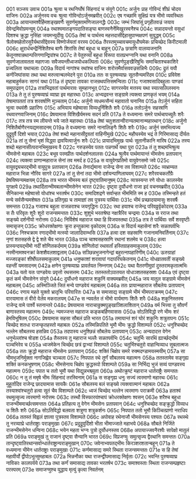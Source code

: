 001  सञ्जय उवाच
001a श्रुत्वा च रथनिर्घोषं सिंहनादं च संयुगे
001c अर्जुनः प्राह गोविन्दं शीघ्रं चोदय वाजिनः
002a अर्जुनस्य वचः श्रुत्वा गोविन्दोऽर्जुनमब्रवीत्
002c एष गच्छामि सुक्षिप्रं यत्र भीमो व्यवस्थितः
003a आयान्तमश्वैर्हिमशङ्खवर्णैः सुवर्णमुक्तामणिजालनद्धैः
003c जम्भं जिघांसुं प्रगृहीतवज्रं जयाय देवेन्द्रमिवोग्रमन्युम्
004a रथाश्वमातङ्गपदातिसङ्घा बाणस्वनैर्नेमिखुरस्वनैश्च
004c सन्नादयन्तो वसुधां दिशश्च क्रुद्धा नृसिंहा जयमभ्युदीयुः
005a तेषां च पार्थस्य महत्तदासीद्देहासुपाप्मक्षपणं सुयुद्धम्
005c त्रैलोक्यहेतोरसुरैर्यथासीद्देवस्य विष्णोर्जयतां वरस्य
006a तैरस्तमुच्चावचमायुधौघमेकः प्रचिच्छेद किरीटमाली
006c क्षुरार्धचन्द्रैर्निशितैश्च बाणैः शिरांसि तेषां बहुधा च बाहून्
007a छत्राणि वालव्यजनानि केतूनश्वान्रथान्पत्तिगणान्द्विपांश्च
007c ते पेतुरुर्व्यां बहुधा विरूपा वातप्रभग्नानि यथा वनानि
008a सुवर्णजालावतता महागजाः सवैजयन्तीध्वजयोधकल्पिताः
008c सुवर्णपुङ्खैरिषुभिः समाचिताश्चकाशिरे प्रज्वलिता यथाचलाः
009a विदार्य नागांश्च रथांश्च वाजिनः शरोत्तमैर्वासववज्रसन्निभैः
009c द्रुतं ययौ कर्णजिघांसया तथा यथा मरुत्वान्बलभेदने पुरा
010a ततः स पुरुषव्याघ्रः सूतसैन्यमरिंदम
010c प्रविवेश महाबाहुर्मकरः सागरं यथा
011a तं दृष्ट्वा तावका राजन्रथपत्तिसमन्विताः
011c गजाश्वसादिबहुलाः पाण्डवं समुपाद्रवन्
012a तत्राभिद्रवतां पार्थमारावः सुमहानभूत्
012c सागरस्येव मत्तस्य यथा स्यात्सलिलस्वनः
013a ते तु तं पुरुषव्याघ्रं व्याघ्रा इव महारथाः
013c अभ्यद्रवन्त सङ्ग्रामे त्यक्त्वा प्राणकृतं भयम्
014a तेषामापततां तत्र शरवर्षाणि मुञ्चताम्
014c अर्जुनो व्यधमत्सैन्यं महावातो घनानिव
015a तेऽर्जुनं सहिता भूत्वा रथवंशैः प्रहारिणः
015c अभियाय महेष्वासा विव्यधुर्निशितैः शरैः
016a ततोऽर्जुनः सहस्राणि रथवारणवाजिनाम्
016c प्रेषयामास विशिखैर्यमस्य सदनं प्रति
017a ते वध्यमानाः समरे पार्थचापच्युतैः शरैः
017c तत्र तत्र स्म लीयन्ते भये जाते महारथाः
018a तेषां चतुःशतान्वीरान्यतमानान्महारथान्
018c अर्जुनो निशितैर्बाणैरनयद्यमसादनम्
019a ते वध्यमानाः समरे नानालिङ्गैः शितैः शरैः
019c अर्जुनं समभित्यज्य दुद्रुवुर्वै दिशो भयात्
020a तेषां शब्दो महानासीद्द्रवतां वाहिनीमुखे
020c महौघस्येव भद्रं ते गिरिमासाद्य दीर्यतः
021a तां तु सेनां भृशं विद्ध्वा द्रावयित्वार्जुनः शरैः
021c प्रायादभिमुखः पार्थः सूतानीकानि मारिष
022a तस्य शब्दो महानासीत्परानभिमुखस्य वै
022c गरुडस्येव पततः पन्नगार्थे यथा पुरा
023a तं तु शब्दमभिश्रुत्य भीमसेनो महाबलः
023c बभूव परमप्रीतः पार्थदर्शनलालसः
024a श्रुत्वैव पार्थमायान्तं भीमसेनः प्रतापवान्
024c त्यक्त्वा प्राणान्महाराज सेनां तव ममर्द ह
025a स वायुवेगप्रतिमो वायुवेगसमो जवे
025c वायुवद्व्यचरद्भीमो वायुपुत्रः प्रतापवान्
026a तेनार्द्यमाना राजेन्द्र सेना तव विशाम्पते
026c व्यभ्राम्यत महाराज भिन्ना नौरिव सागरे
027a तां तु सेनां तदा भीमो दर्शयन्पाणिलाघवम्
027c शरैरवचकर्तोग्रैः प्रेषयिष्यन्यमक्षयम्
028a तत्र भारत भीमस्य बलं दृष्ट्वातिमानुषम्
028c व्यत्रस्यन्त रणे योधाः कालस्येव युगक्षये
029a तथार्दितान्भीमबलान्भीमसेनेन भारत
029c दृष्ट्वा दुर्योधनो राजा इदं वचनमब्रवीत्
030a सैनिकान्स महेष्वासो योधांश्च भरतर्षभ
030c समादिशद्रणे सर्वान्हत भीममिति स्म ह
030e तस्मिन्हते हतं मन्ये सर्वसैन्यमशेषतः
031a प्रतिगृह्य च तामाज्ञां तव पुत्रस्य पार्थिवाः
031c भीमं प्रच्छादयामासुः शरवर्षैः समन्ततः
032a गजाश्च बहुला राजन्नराश्च जयगृद्धिनः
032c रथा हयाश्च राजेन्द्र परिवव्रुर्वृकोदरम्
033a स तैः परिवृतः शूरैः शूरो राजन्समन्ततः
033c शुशुभे भरतश्रेष्ठ नक्षत्रैरिव चन्द्रमाः
034a स रराज तथा सङ्ख्ये दर्शनीयो नरोत्तमः
034c निर्विशेषं महाराज यथा हि विजयस्तथा
035a तत्र ते पार्थिवाः सर्वे शरवृष्टीः समासृजन्
035c क्रोधरक्तेक्षणाः क्रूरा हन्तुकामा वृकोदरम्
036a स विदार्य महासेनां शरैः सन्नतपर्वभिः
036c निश्चक्राम रणाद्भीमो मत्स्यो जालादिवाम्भसि
037a हत्वा दश सहस्राणि गजानामनिवर्तिनाम्
037c नृणां शतसहस्रे द्वे द्वे शते चैव भारत
038a पञ्च चाश्वसहस्राणि रथानां शतमेव च
038c हत्वा प्रास्यन्दयद्भीमो नदीं शोणितकर्दमाम्
039a शोणितोदां रथावर्तां हस्तिग्राहसमाकुलाम्
039c नरमीनामश्वनक्रां केशशैवलशाद्वलाम्
040a सञ्छिन्नभुजनागेन्द्रां बहुरत्नापहारिणीम्
040c ऊरुग्राहां मज्जपङ्कां शीर्षोपलसमाकुलाम्
041a धनुष्काशां शरावापां गदापरिघकेतनाम्
041c योधव्रातवतीं सङ्ख्ये वहन्तीं यमसादनम्
042a क्षणेन पुरुषव्याघ्रः प्रावर्तयत निम्नगाम्
042c यथा वैतरणीमुग्रां दुस्तरामकृतात्मभिः
043a यतो यतः पाण्डवेयः प्रवृत्तो रथसत्तमः
043c ततस्ततोऽपातयत योधाञ्शतसहस्रशः
044a एवं दृष्ट्वा कृतं कर्म भीमसेनेन संयुगे
044c दुर्योधनो महाराज शकुनिं वाक्यमब्रवीत्
045a जय मातुल सङ्ग्रामे भीमसेनं महाबलम्
045c अस्मिञ्जिते जितं मन्ये पाण्डवेयं महाबलम्
046a ततः प्रायान्महाराज सौबलेयः प्रतापवान्
046c रणाय महते युक्तो भ्रातृभिः परिवारितः
047a स समासाद्य सङ्ग्रामे भीमं भीमपराक्रमम्
047c वारयामास तं वीरो वेलेव मकरालयम्
047e स न्यवर्तत तं भीमो वार्यमाणः शितैः शरैः
048a शकुनिस्तस्य राजेन्द्र वामे पार्श्वे स्तनान्तरे
048c प्रेषयामास नाराचान्रुक्मपुङ्खाञ्शिलाशितान्
049a वर्म भित्त्वा तु सौवर्णं बाणास्तस्य महात्मनः
049c न्यमज्जन्त महाराज कङ्कबर्हिणवाससः
050a सोऽतिविद्धो रणे भीमः शरं हेमविभूषितम्
050c प्रेषयामास सहसा सौबलं प्रति भारत
051a तमायान्तं शरं घोरं शकुनिः शत्रुतापनः
051c चिच्छेद शतधा राजन्कृतहस्तो महाबलः
052a तस्मिन्निपतिते भूमौ भीमः क्रुद्धो विशाम्पते
052c धनुश्चिच्छेद भल्लेन सौबलस्य हसन्निव
053a तदपास्य धनुश्छिन्नं सौबलेयः प्रतापवान्
053c अन्यदादत्त वेगेन धनुर्भल्लांश्च षोडश
054a तैस्तस्य तु महाराज भल्लैः सन्नतपर्वभिः
054c चतुर्भिः सारथिं ह्यार्च्छद्भीमं पञ्चभिरेव च
055a ध्वजमेकेन चिच्छेद छत्रं द्वाभ्यां विशाम्पते
055c चतुर्भिश्चतुरो वाहान्विव्याध सुबलात्मजः
056a ततः क्रुद्धो महाराज भीमसेनः प्रतापवान्
056c शक्तिं चिक्षेप समरे रुक्मदण्डामयस्मयीम्
057a सा भीमभुजनिर्मुक्ता नागजिह्वेव चञ्चला
057c निपपात रथे तूर्णं सौबलस्य महात्मनः
058a ततस्तामेव सङ्गृह्य शक्तिं कनकभूषणाम्
058c भीमसेनाय चिक्षेप क्रुद्धरूपो विशाम्पते
059a सा निर्भिद्य भुजं सव्यं पाण्डवस्य महात्मनः
059c पपात च ततो भूमौ यथा विद्युन्नभश्च्युता
060a अथोत्क्रुष्टं महाराज धार्तराष्ट्रैः समन्ततः
060c न तु तं ममृषे भीमः सिंहनादं तरस्विनाम्
061a स सङ्गृह्य धनुः सज्यं त्वरमाणो महारथः
061c मुहूर्तादिव राजेन्द्र छादयामास सायकैः
061e सौबलस्य बलं सङ्ख्ये त्यक्त्वात्मानं महाबलः
062a तस्याश्वांश्चतुरो हत्वा सूतं चैव विशाम्पते
062c ध्वजं चिच्छेद भल्लेन त्वरमाणः पराक्रमी
063a हताश्वं रथमुत्सृज्य त्वरमाणो नरोत्तमः
063c तस्थौ विस्फारयंश्चापं क्रोधरक्तेक्षणः श्वसन्
063e शरैश्च बहुधा राजन्भीममार्च्छत्समन्ततः
064a प्रतिहत्य तु वेगेन भीमसेनः प्रतापवान्
064c धनुश्चिच्छेद सङ्क्रुद्धो विव्याध च शितैः शरैः
065a सोऽतिविद्धो बलवता शत्रुणा शत्रुकर्शनः
065c निपपात ततो भूमौ किञ्चित्प्राणो नराधिप
066a ततस्तं विह्वलं ज्ञात्वा पुत्रस्तव विशाम्पते
066c अपोवाह रथेनाजौ भीमसेनस्य पश्यतः
067a रथस्थे तु नरव्याघ्रे धार्तराष्ट्राः पराङ्मुखाः
067c प्रदुद्रुवुर्दिशो भीता भीमाज्जाते महाभये
068a सौबले निर्जिते राजन्भीमसेनेन धन्विना
068c भयेन महता भग्नः पुत्रो दुर्योधनस्तव
068e अपायाज्जवनैरश्वैः सापेक्षो मातुलं प्रति
069a पराङ्मुखं तु राजानं दृष्ट्वा सैन्यानि भारत
069c विप्रजग्मुः समुत्सृज्य द्वैरथानि समन्ततः
070a तान्दृष्ट्वातिरथान्सर्वान्धार्तराष्ट्रान्पराङ्मुखान्
070c जवेनाभ्यपतद्भीमः किरञ्शरशतान्बहून्
071a ते वध्यमाना भीमेन धार्तराष्ट्राः पराङ्मुखाः
071c कर्णमासाद्य समरे स्थिता राजन्समन्ततः
071e स हि तेषां महावीर्यो द्वीपोऽभूत्सुमहाबलः
072a भिन्ननौका यथा राजन्द्वीपमासाद्य निर्वृताः
072c भवन्ति पुरुषव्याघ्र नाविकाः कालपर्यये
073a तथा कर्णं समासाद्य तावका भरतर्षभ
073c समाश्वस्ताः स्थिता राजन्सम्प्रहृष्टाः परस्परम्
073e समाजग्मुश्च युद्धाय मृत्युं कृत्वा निवर्तनम्

